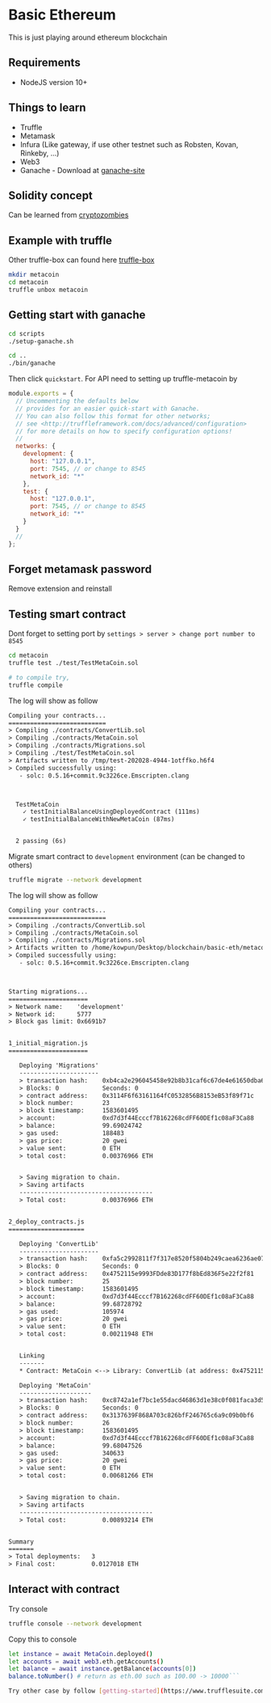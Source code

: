 # Basic Ethereum

This is just playing around ethereum blockchain

## Requirements

- NodeJS version 10+

## Things to learn

- Truffle
- Metamask
- Infura (Like gateway, if use other testnet such as Robsten, Kovan, Rinkeby, ...)
- Web3
- Ganache - Download at [ganache-site](https://www.trufflesuite.com/ganache)

## Solidity concept

Can be learned from [cryptozombies](https://cryptozombies.io/)

## Example with truffle

Other truffle-box can found here [truffle-box](https://github.com/truffle-box)

```bash
mkdir metacoin
cd metacoin
truffle unbox metacoin
```

## Getting start with ganache

```bash
cd scripts
./setup-ganache.sh

cd ..
./bin/ganache
```

Then click `quickstart`. For API need to setting up truffle-metacoin by

```javascript
module.exports = {
  // Uncommenting the defaults below
  // provides for an easier quick-start with Ganache.
  // You can also follow this format for other networks;
  // see <http://truffleframework.com/docs/advanced/configuration>
  // for more details on how to specify configuration options!
  //
  networks: {
    development: {
      host: "127.0.0.1",
      port: 7545, // or change to 8545
      network_id: "*"
    },
    test: {
      host: "127.0.0.1",
      port: 7545, // or change to 8545
      network_id: "*"
    }
  }
  //
};
```

## Forget metamask password

Remove extension and reinstall

## Testing smart contract

Dont forget to setting port by `settings > server > change port number to 8545`

```bash
cd metacoin
truffle test ./test/TestMetaCoin.sol

# to compile try,
truffle compile
```

The log will show as follow

```txt
Compiling your contracts...
===========================
> Compiling ./contracts/ConvertLib.sol
> Compiling ./contracts/MetaCoin.sol
> Compiling ./contracts/Migrations.sol
> Compiling ./test/TestMetaCoin.sol
> Artifacts written to /tmp/test-202028-4944-1otffko.h6f4
> Compiled successfully using:
   - solc: 0.5.16+commit.9c3226ce.Emscripten.clang



  TestMetaCoin
    ✓ testInitialBalanceUsingDeployedContract (111ms)
    ✓ testInitialBalanceWithNewMetaCoin (87ms)


  2 passing (6s)
```

Migrate smart contract to `development` environment (can be changed to others)

```bash
truffle migrate --network development
```

The log will show as follow

```txt
Compiling your contracts...
===========================
> Compiling ./contracts/ConvertLib.sol
> Compiling ./contracts/MetaCoin.sol
> Compiling ./contracts/Migrations.sol
> Artifacts written to /home/kowpun/Desktop/blockchain/basic-eth/metacoin/build/contracts
> Compiled successfully using:
   - solc: 0.5.16+commit.9c3226ce.Emscripten.clang



Starting migrations...
======================
> Network name:    'development'
> Network id:      5777
> Block gas limit: 0x6691b7


1_initial_migration.js
======================

   Deploying 'Migrations'
   ----------------------
   > transaction hash:    0xb4ca2e296045458e92b8b31caf6c67de4e61650dba6a2a83309ef9b7e459f7f3
   > Blocks: 0            Seconds: 0
   > contract address:    0x3114F6f63161164fC0532856B8153eB53f89f71c
   > block number:        23
   > block timestamp:     1583601495
   > account:             0xd7d3f44Ecccf7B162268cdFF60DEf1c08aF3Ca88
   > balance:             99.69024742
   > gas used:            188483
   > gas price:           20 gwei
   > value sent:          0 ETH
   > total cost:          0.00376966 ETH


   > Saving migration to chain.
   > Saving artifacts
   -------------------------------------
   > Total cost:          0.00376966 ETH


2_deploy_contracts.js
=====================

   Deploying 'ConvertLib'
   ----------------------
   > transaction hash:    0xfa5c2992811f7f317e8520f5804b249caea6236ae07f7008393906dbdfa42316
   > Blocks: 0            Seconds: 0
   > contract address:    0x4752115e9993FDde83D177f8bEd836F5e22f2f81
   > block number:        25
   > block timestamp:     1583601495
   > account:             0xd7d3f44Ecccf7B162268cdFF60DEf1c08aF3Ca88
   > balance:             99.68728792
   > gas used:            105974
   > gas price:           20 gwei
   > value sent:          0 ETH
   > total cost:          0.00211948 ETH


   Linking
   -------
   * Contract: MetaCoin <--> Library: ConvertLib (at address: 0x4752115e9993FDde83D177f8bEd836F5e22f2f81)

   Deploying 'MetaCoin'
   --------------------
   > transaction hash:    0xc8742a1ef7bc1e55dacd46863d1e38c0f081faca3d540f9a8d109b0633b3d90b
   > Blocks: 0            Seconds: 0
   > contract address:    0x3137639F868A703c826bfF246765c6a9c09b0bf6
   > block number:        26
   > block timestamp:     1583601495
   > account:             0xd7d3f44Ecccf7B162268cdFF60DEf1c08aF3Ca88
   > balance:             99.68047526
   > gas used:            340633
   > gas price:           20 gwei
   > value sent:          0 ETH
   > total cost:          0.00681266 ETH


   > Saving migration to chain.
   > Saving artifacts
   -------------------------------------
   > Total cost:          0.00893214 ETH


Summary
=======
> Total deployments:   3
> Final cost:          0.0127018 ETH
```

## Interact with contract

Try console

```bash
truffle console --network development
```

Copy this to console

```bash
let instance = await MetaCoin.deployed()
let accounts = await web3.eth.getAccounts()
let balance = await instance.getBalance(accounts[0])
balance.toNumber() # return as eth.00 such as 100.00 -> 10000```

Try other case by follow [getting-started](https://www.trufflesuite.com/docs/truffle/getting-started/interacting-with-your-contracts)
